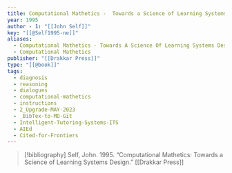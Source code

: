 ```yaml
---
title: Computational Mathetics -  Towards a Science of Learning Systems Design
year: 1995
author - 1: "[[John Self]]"
key: "[[@Self1995-ne]]"
aliases:
  - Computational Mathetics - Towards A Science Of Learning Systems Design
  - Computational Mathetics
publisher: "[[Drakkar Press]]"
type: "[[@book]]"
tags:
  - diagnosis
  - reasoning
  - dialogues
  - computational-mathetics
  - instructions
  - 2_Upgrade-MAY-2023
  - _BibTex-to-MD-Git
  - Intelligent-Tutoring-Systems-ITS
  - AIEd
  - Cited-for-Frontiers
---
```


> [!bibliography]
> Self, John. 1995. “Computational Mathetics: Towards a Science of Learning Systems Design.” [[Drakkar Press]]
